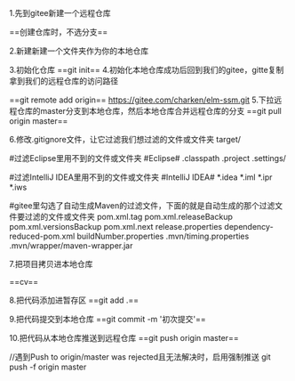 1.先到gitee新建一个远程仓库

==创建仓库时，不选分支==

2.新建新建一个文件夹作为你的本地仓库

3.初始化仓库
==git init==
4.初始化本地仓库成功后回到我们的gitee，gitte复制拿到我们的远程仓库的访问路径

==git remote add origin== https://gitee.com/charken/elm-ssm.git
5.下拉远程仓库的master分支到本地仓库，然后本地仓库合并远程仓库的分支
==git pull origin master==

6.修改.gitignore文件，让它过滤我们想过滤的文件或文件夹
target/

#过滤Eclipse里用不到的文件或文件夹
#Eclipse#
.classpath
.project
.settings/

#过滤IntelliJ IDEA里用不到的文件或文件夹
#IntelliJ IDEA#
*.idea
*.iml
*.ipr
*.iws

#gitee里勾选了自动生成Maven的过滤文件，下面的就是自动生成的那个过滤文件要过滤的文件或文件夹
pom.xml.tag
pom.xml.releaseBackup
pom.xml.versionsBackup
pom.xml.next
release.properties
dependency-reduced-pom.xml
buildNumber.properties
.mvn/timing.properties
.mvn/wrapper/maven-wrapper.jar

7.把项目拷贝进本地仓库

==cv==

8.把代码添加进暂存区
==git add .==

9.把代码提交到本地仓库
==git commit -m '初次提交'==

10.把代码从本地仓库推送到远程仓库
==git push origin master==



//遇到Push to origin/master was rejected且无法解决时，启用强制推送
git push -f origin master



### 



